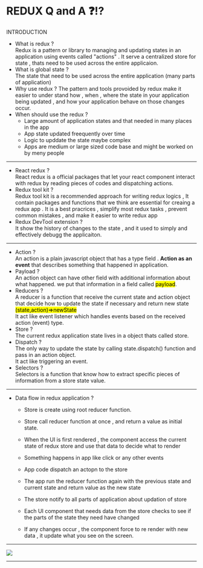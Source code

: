 # REDUX Q and A ❓⁉

INTRODUCTION

- What is redux ? <br /> 
    Redux is a pattern or library to managing and updating states in an application using events called "actions" . It serve a centralized store for state , thats need to be used across the entire applicaion.
- What is global state ? <br />
    The state that need to be used across the entire application (many parts of application)
- Why use redux ? 
    The pattern and tools provoided by redux make it easier to under stand how , when , where the state in your application being updated , and how your application behave on those changes occur.
- When should use the redux ? <br />
    * Large amount of application states and that needed in many places in the app
    * App state updated freequently over time
    * Logic to upddate the state maybe complex
    * Apps are medium or large sized code base and might be worked on by meny people
<hr />

- React redux ? <br />
    React redux is a  official packages that let your react component interact with redux by reading pieces of codes and dispatching actions.
- Redux tool kit ? <br />
    Redux tool kit is a recommended approach for writing redux logics , It contain packages and functions that we think are essential for creaing a redux app . It is a best pracrices , simplify most redux tasks , prevent common mistakes , and make it easier to write redux app
- Redux DevTool extension ? <br />
    It show the history of changes to the state , and it used to simply and effectively debugg the applicaiton.

<hr />

- Action ? <br />
    An action is a plain javascript object that has a type field . <b>Action as an event</b> that describes something that happened in application.
- Payload ? <br />
    An action object can have other field with additional information about what happened. we put that information in a field called <mark>payload</mark>.
- Reducers ? <br />
    A reducer is a function that receive the current state and action object that decide how to update the state if necessary and return new state <mark>(state,action)=>newState</mark><br />
    It act like event listener which handles events based on the received action (event) type.
- Store ?<br />
    The current redux application state lives in a object thats called store.
- Dispatch ? <br />
    The only way to update the state by calling state.dispatch() function and pass in an action object.<br />
    It act like triggering an event.
- Selectors ? <br />
    Selectors is a function that know how to extract specific pieces of information from a store state value.
<hr />

- Data flow in redux application ? <br />
    * Store is create using root reducer function.
    * Store call reducer function at once , and return a value as initial state.
    * When the UI is first rendered , the component access the current state of redux store and use that data to decide what to render


    * Something happens in app like click or any other events
    * App code dispatch an actopn to the store
    * The app run the reducer function again with the previous state and current state and return value as the new state
    * The store notify to all parts of application about updation of store
    * Each UI component that needs data from the store checks to see if the parts of the state they need have changed 
    * If any changes occur , the component force to re render with new data , it update what you see on the screen.
<hr/>
    <img src="https://redux.js.org/assets/images/ReduxDataFlowDiagram-49fa8c3968371d9ef6f2a1486bd40a26.gif" />
<hr/>
    
